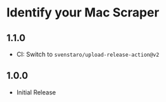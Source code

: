# Identify your Mac Scraper

## 1.1.0
- CI: Switch to `svenstaro/upload-release-action@v2`

## 1.0.0
- Initial Release